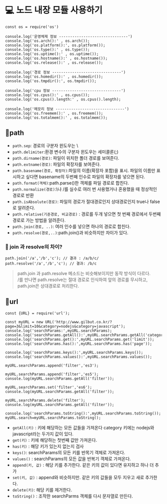 # 💻 노드 내장 모듈 사용하기

```
const os = require('os')

console.log('운영체제 정보 -------------------------------')
console.log('os.arch():' , os.arch());
console.log('os.platform():', os.platform());
console.log('os.type():' , os.type());
console.log('os.uptime():' , os.uptime());
console.log('os.hostname():' , os.hostname());
console.log('os.release():' , os.release());

console.log('경로 정보 -------------------------------')
console.log('os.homedir():' , os.homedir());
console.log('os.tmpdir():', os.tmpdir());

console.log('cpu 정보 -------------------------------')
console.log('os.cpus():' , os.cpus());
console.log('os.cpus().length:' , os.cpus().length);

console.log('메모리 정보 -------------------------------')
console.log('os.freemem():' , os.freemem());
console.log('os.totalmem():' , os.totalmem());

```

## 📌path
- `path.sep`: 경로의 구분자 윈도우는 \
- `path.delimiter`:환경 변수의 구분자 윈도우는 세미콜론(;)
- `path.dirname(경로)`: 파일이 위치한 폴더 경로를 보여준다.
- `path.extname(경로)`: 파일의 확장자를 보여준다.
- `path.basename(경로, 확장자)`:파일의 이름(확장자 포함)을 표시. 파일의 이름만 표시하고 싶다면 basename의 두번째 인수로 파일의 확장자를 넣으면 된다.
- `path.format(객체)`:path.parse()한 객체를 파일 경로로 합친다.
- `path.normalize(경로)`:\나 /를 실수로 여러 번 사용했거나 혼용했을 때 정상적인 경로로 반환
- `path.isAbsolute(경로)`: 파일의 경로가 절대경로인지 상대경로인지 true나 false로 알려준다.
- `path.relative(기준경로, 비교경로)` : 경로를 두개 넣으면 첫 번째 경로에서 두번째 경로로 가는 방법을 알려준다.
- `path.join(경로, ..)`: 여러 인수를 넣으면 하나의 경로로 합친다. 
- `path.resolve(경로,..)`:path.join()과 비슷하지만 차이가 있다.

### 🤔 join 과 resolve의 차이?
```
path.join('/a','/b','c'); // 결과 : /a/b/c/
path.resolve('/a','/b','c'); // 결과: /b/c
```
>path.join 과 path.resolve 메소드는 비슷해보이지만 동작 방식이 다르다. 
><br>/를 만나면 path.resolve는 절대 경로로 인식하여 앞의 경로를 무시하고,
>path.join은 상대경로로 처리한다.

## 📌url
```
const {URL} = require('url');

const myURL = new URL('http://www.gilbut.co.kr/?page=3&limit=10&category=nodejs&category=javascript');
console.log('searchParams:',myURL.searchParams);
console.log('searchParams.getAll():',myURL.searchParams.getAll('category'));
console.log('searchParams.get():',myURL.searchParams.get('limit'));
console.log('searchParams.has():',myURL.searchParams.has('page'));

console.log('searchParams.keys():',myURL.searchParams.keys());
console.log('searchParams.values():',myURL.searchParams.values());

myURL.searchParams.append('filter','es3');

myURL.searchParams.append('filter','es5');
console.log(myURL.searchParams.getAll('filter'));

myURL.searchParams.set('filter','es6');
console.log(myURL.searchParams.getAll('filter'));

myURL.searchParams.delete('filter');
console.log(myURL.searchParams.getAll('filter'));

console.log('searchParams.toString():',myURL.searchParams.toString());
myURL.search=myURL.searchParams.toString();

```
- `getAll(키)` : 키에 해당하는 모든 값들을 가져온다 category 키에는 nodejs와 javascript라는 두가지 값이 있다.
- `get(키)` : 키에 해당하는 첫번째 값만 가져온다.
- `has(키)` : 해당 키가 있는지 없는지 검사
- `keys()`: searchParams의 모든 키를 반목기 객체로 가져온다.
- `values()` : searchParams의 모든 값을 반복기 객체로 가져온다.
- `append(키, 값)` : 해당 키를 추가한다. 같은 키의 값이 있다면 유지하고 하나 더 추가
- `set(키, 값)` : append와 비슷하지만. 같은 키의 값들을 모두 지우고 새로 추가한다.
- `delete(키)`: 해당 키를 제거한다.
-  `toString()` : 조작한 searchParms 객체를 다시 문자열로 만든다.
